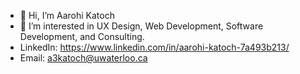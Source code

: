 - 👋 Hi, I’m Aarohi Katoch
- 👀 I’m interested in UX Design, Web Development, Software Development, and Consulting.
- LinkedIn: https://www.linkedin.com/in/aarohi-katoch-7a493b213/
- Email: a3katoch@uwaterloo.ca 


<!---
AarohiK/AarohiK is a ✨ special ✨ repository because its `README.md` (this file) appears on your GitHub profile.
You can click the Preview link to take a look at your changes.
--->
